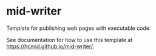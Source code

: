 # mid-writer

Template for publishing web pages with executable code.

See documentation for how to use this template at <https://hcmid.github.io/mid-writer/>.
